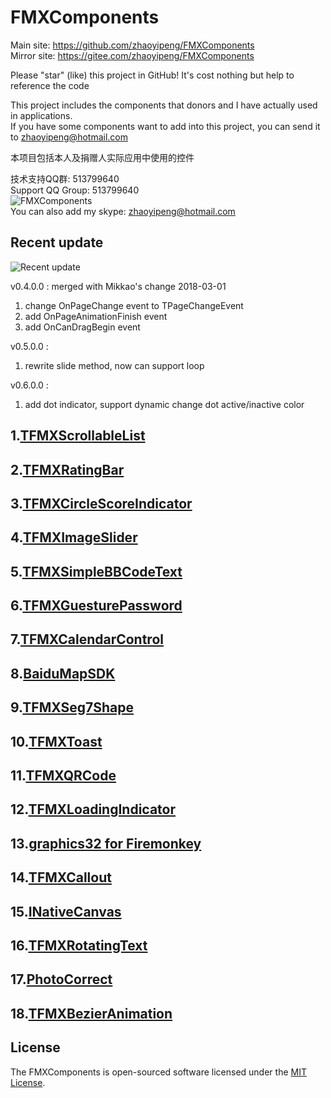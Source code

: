# FMXComponents

Main site: https://github.com/zhaoyipeng/FMXComponents <br>
Mirror site: https://gitee.com/zhaoyipeng/FMXComponents <br>

Please "star" (like) this project in GitHub! It's cost nothing but help to reference the code

This project includes the components that donors and I have actually used in applications.<br> 
If you have some components want to add into this project, you can send it to zhaoyipeng@hotmail.com

本项目包括本人及捐赠人实际应用中使用的控件

技术支持QQ群: 513799640<br>
Support QQ Group: 513799640<br>
![FMXComponents](SnapShots/group_qrcode.jpg)  <br>
You can also add my skype: zhaoyipeng@hotmail.com<br>

## Recent update
	
![Recent update](SnapShots/FMXImageSlider.gif)<br>

v0.4.0.0 : merged with Mikkao's change 2018-03-01<br>
1. change OnPageChange event to TPageChangeEvent<br>
2. add OnPageAnimationFinish event<br>
3. add OnCanDragBegin event<br>

v0.5.0.0 :<br>
1. rewrite slide method, now can support loop<br>

v0.6.0.0 :<br>
1. add dot indicator, support dynamic change dot active/inactive color<br>
	

## 1.[TFMXScrollableList](Documents/FMXScrollableList.md)

## 2.[TFMXRatingBar](Documents/FMXRatingBar.md)

## 3.[TFMXCircleScoreIndicator](Documents/FMXCircleScoreIndicator.md)

## 4.[TFMXImageSlider](Documents/FMXImageSlider.md)

## 5.[TFMXSimpleBBCodeText](Documents/FMXSimpleBBCodeText.md)

## 6.[TFMXGuesturePassword](Documents/FMXGesturePassword.md)

## 7.[TFMXCalendarControl](Documents/FMXCalendarControl.md)

## 8.[BaiduMapSDK](Documents/BaiduMapSDK.md)

## 9.[TFMXSeg7Shape](Documents/FMXSeg7Shape.md)

## 10.[TFMXToast](Documents/FMXToast.md)

## 11.[TFMXQRCode](Documents/FMXQRCode.md)

## 12.[TFMXLoadingIndicator](Documents/FMXLoadingIndicator.md)

## 13.[graphics32 for Firemonkey](Documents/FMXGR32.md)

## 14.[TFMXCallout](Documents/FMXCallout.md)

## 15.[INativeCanvas](Documents/INativeCanvas.md)

## 16.[TFMXRotatingText](Documents/FMXRotatingText.md)

## 17.[PhotoCorrect](Documents/PhotoCorrect.md)

## 18.[TFMXBezierAnimation](Documents/FMXBezierAnimation.md)

## License

The FMXComponents is open-sourced software licensed under the [MIT License](LICENSE).

